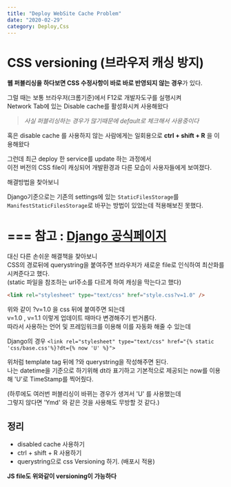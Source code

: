```yaml
---
title: "Deploy WebSite Cache Problem"
date: "2020-02-29"
category: Deploy,Css
---
```


# CSS versioning (브라우저 캐싱 방지)

**웹 퍼블리싱을 하다보면 CSS 수정사항이 바로 바로 반영되지 않는 경우**가 있다.

그럴 때는 보통 브라우저(크롬기준)에서 F12로 개발자도구를 실행시켜   
Network Tab에 있는 Disable cache를 활성화시켜 사용해왔다

>*사실 퍼블리싱하는 경우가 많기때문에 default로 체크해서 사용중이다*


혹은 disable cache 를 사용하지 않는 사람에게는 일회용으로
**ctrl + shift + R** 을 이용해왔다


그런데 최근 deploy 한 service를 update 하는 과정에서    
이전 버전의 CSS file이 캐싱되어
개발환경과 다른 모습이 사용자들에게 보여졌다.

해결방법을 찾아보니

Django기준으로는 
기존의 settings에 있는 ```StaticFilesStorage```를 ```ManifestStaticFilesStorage```로 바꾸는 방법이 있었는데 적용해보진 못했다.

===
참고 : [Django 공식페이지](https://docs.djangoproject.com/en/3.0/ref/contrib/staticfiles/#django.contrib.staticfiles.storage.ManifestStaticFilesStorage)
===

대신 다른 손쉬운 해결책을 찾아보니    
CSS의 경로뒤에 querystring을 붙여주면 브라우저가 새로운 file로 인식하여 최산화를 시켜준다고 했다.   
(static 파일을 참조하는 url주소를 다르게 하여 캐싱을 막는다고 했다)


```html
<link rel="stylesheet" type="text/css" href="style.css?v=1.0" />
```

위와 같이 ?v=1.0 을 css 뒤에 붙여주면 되는데   
v=1.0 , v=1.1 이렇게 업데이트 때마다 변경해주기 번거롭다.   
따라서 사용하는 언어 및 프레임워크를 이용해 이를 자동화 해줄 수 있는데

Django의 경우
```<link rel="stylesheet" type="text/css" href="{% static 'css/base.css'%}?dt={% now 'U' %}">```

위처럼 template tag 뒤에 ?와 querystring을 작성해주면 된다.   
나는 datetime을 기준으로 하기위해 dt라 표기하고 기본적으로 제공되는 now를 이용해 'U'로 TimeStamp를 찍어줬다.   

(하루에도 여러번 퍼블리싱이 바뀌는 경우가 생겨서 'U' 를 사용했는데    
그렇지 않다면 'Ymd' 와 같은 것을 사용해도 무방할 것 같다.)

## 정리

* disabled cache 사용하기
* ctrl + shift + R 사용하기
* querystring으로 css Versioning 하기. (배포시 적용)

**JS file도 위와같이 versioning이 가능하다**